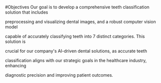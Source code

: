 #Objectives
Our goal is to develop a comprehensive teeth classification solution that includes

preprocessing and visualizing dental images, and a robust computer vision model

capable of accurately classifying teeth into 7 distinct categories. This solution is

crucial for our company's AI-driven dental solutions, as accurate teeth

classification aligns with our strategic goals in the healthcare industry, enhancing

diagnostic precision and improving patient outcomes.
